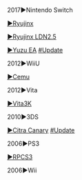 <!--

<details>
<summary>layout: page
title: ""
permalink: https://jeuxsf.github.io/JSF/ezMU

</details>
  
#### hidden field with metadata

-->

2017►Nintendo Switch

  [►Ryujinx](https://ouo.io/fWqq5R) 

  [►Ryujinx LDN2.5](https://ouo.io/y6G5OK)

  [►Yuzu EA](https://ouo.io/5L7S1)
    [#Update](https://pineappleea.github.io)

2012►WiiU

[►Cemu](https://ouo.io/y8MzvD)

2012►Vita

[►Vita3K](https://ouo.io/sKlNql)

2010►3DS

[►Citra Canary](https://ouo.io/02HbN0K)
[#Update](https://citra-emu.org/download/#)

2006►PS3

[►RPCS3](https://ouo.io/DHNXyg)

2006►Wii


